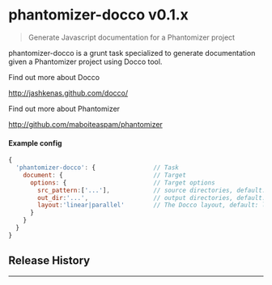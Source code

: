 # phantomizer-docco v0.1.x

> Generate Javascript documentation for a Phantomizer project

phantomizer-docco is a grunt task specialized
to generate documentation given a Phantomizer project
using Docco tool.


Find out more about Docco

http://jashkenas.github.com/docco/

Find out more about Phantomizer

http://github.com/maboiteaspam/phantomizer


#### Example config

```javascript
{
  'phantomizer-docco': {                // Task
    document: {                         // Target
      options: {                        // Target options
        src_pattern:['...'],            // source directories, default:"<%= src_dir %>/js/","<%= wbm_dir %>/js/"
        out_dir:'...',                  // output directories, default:'<%= documentation_dir %>/js/'
        layout:'linear|parallel'        // The Docco layout, default: linear
      }
    }
  }
}

```


## Release History


---

